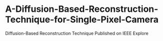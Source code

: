 # A-Diffusion-Based-Reconstruction-Technique-for-Single-Pixel-Camera
Diffusion-Based Reconstruction Technique Published on IEEE Explore

